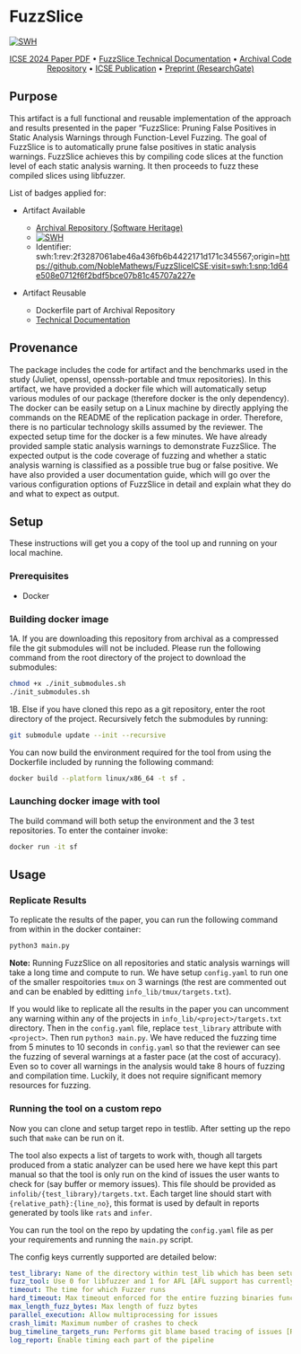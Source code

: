 # FuzzSlice

[![SWH](https://archive.softwareheritage.org/badge/origin/https://github.com/NobleMathews/FuzzSliceICSE/)](https://archive.softwareheritage.org/browse/origin/?origin_url=https://github.com/NobleMathews/FuzzSliceICSE)

<p align="center">
    <a href="https://archive.softwareheritage.org/swh:1:cnt:72e1b742f8f9e55b01d2fbc3c2bc76ed62699746;origin=https://github.com/NobleMathews/FuzzSliceICSE;visit=swh:1:snp:1d64e508e0712f6f2bdf5bce07b81c45707a227e;anchor=swh:1:rev:2f3287061abe46a436fb6b4422171d171c345567;path=/FuzzSlice_ICSE_2024.pdf">ICSE 2024 Paper PDF</a> •
    <a href="https://archive.softwareheritage.org/swh:1:cnt:b963c46c995105ecc6efed0c7a8dbee7b2372d0e;origin=https://github.com/NobleMathews/FuzzSliceICSE;visit=swh:1:snp:1d64e508e0712f6f2bdf5bce07b81c45707a227e;anchor=swh:1:rev:2f3287061abe46a436fb6b4422171d171c345567;path=/FuzzSlice_Technical_Documentation.pdf">FuzzSlice Technical Documentation</a> •
    <a href="https://archive.softwareheritage.org/browse/origin/directory/?origin_url=https://github.com/NobleMathews/FuzzSliceICSE">Archival Code Repository</a> •
    <a href="https://conf.researchr.org/details/icse-2024/icse-2024-research-track/39/FuzzSlice-Pruning-False-Positives-in-Static-Analysis-Warnings-through-Function-Level">ICSE Publication</a> •
    <a href="https://www.researchgate.net/publication/374114151_FuzzSlice_Pruning_False_Positives_in_Static_Analysis_Warnings_through_Function-Level_Fuzzing#fullTextFileContent">Preprint (ResearchGate)</a> 
</p>

## Purpose

This artifact is a full functional and reusable implementation of the approach and results presented in the paper “FuzzSlice: Pruning False Positives in Static Analysis Warnings through Function-Level Fuzzing. The goal of FuzzSlice is to automatically prune false positives in static analysis warnings. FuzzSlice achieves this by compiling code slices at the function level of each static analysis warning. It then proceeds to fuzz these compiled slices using libfuzzer. 

List of badges applied for:
- Artifact Available
    - [Archival Repository (Software Heritage)](https://archive.softwareheritage.org/browse/origin/directory/?origin_url=https://github.com/NobleMathews/FuzzSliceICSE)
    - [![SWH](https://archive.softwareheritage.org/badge/swh:1:rev:2f3287061abe46a436fb6b4422171d171c345567/)](https://archive.softwareheritage.org/swh:1:rev:2f3287061abe46a436fb6b4422171d171c345567;origin=https://github.com/NobleMathews/FuzzSliceICSE;visit=swh:1:snp:1d64e508e0712f6f2bdf5bce07b81c45707a227e)
    - Identifier: swh:1:rev:2f3287061abe46a436fb6b4422171d171c345567;origin=https://github.com/NobleMathews/FuzzSliceICSE;visit=swh:1:snp:1d64e508e0712f6f2bdf5bce07b81c45707a227e

- Artifact Reusable
    - Dockerfile part of Archival Repository
    - [Technical Documentation](FuzzSlice_Technical_Documentation.pdf)

## Provenance

The package includes the code for artifact and the benchmarks used in the study (Juliet, openssl, openssh-portable and tmux repositories). In this artifact, we have provided a docker file which will automatically setup various modules of our package (therefore docker is the only dependency). The docker can be easily setup on a Linux machine by directly applying the commands on the README of the replication package in order. Therefore, there is no particular technology skills assumed by the reviewer. The expected setup time for the docker is a few minutes. We have already provided sample static analysis warnings to demonstrate FuzzSlice. The expected output is the code coverage of fuzzing and whether a static analysis warning is classified as a possible true bug or false positive. We have also provided a user documentation guide, which will go over the various configuration options of FuzzSlice in detail and explain what they do and what to expect as output.

## Setup

These instructions will get you a copy of the tool up and running on your local machine.

### Prerequisites

- Docker

### Building docker image

1A. If you are downloading this repository from archival as a compressed file the git submodules will not be included. Please run the following command from the root directory of the project to download the submodules:
```bash
chmod +x ./init_submodules.sh
./init_submodules.sh
```

1B. Else if you have cloned this repo as a git repository, enter the root directory of the project. Recursively fetch the submodules by running:
```bash
git submodule update --init --recursive
```

You can now build the environment required for the tool from using the Dockerfile included by running the following command:
```bash
docker build --platform linux/x86_64 -t sf . 
```

### Launching docker image with tool

The build command will both setup the environment and the 3 test repositories. To enter the container invoke:
```bash
docker run -it sf
```

## Usage

### Replicate Results

To replicate the results of the paper, you can run the following command from within in the docker container:

```bash
python3 main.py
```

**Note:** Running FuzzSlice on all repositories and static analysis warnings will take a long time and compute to run. We have setup `config.yaml` to run one of the smaller respoitories `tmux` on 3 warnings (the rest are commented out and can be enabled by editting `info_lib/tmux/targets.txt`). 

If you would like to replicate all the results in the paper you can uncomment any warning within any of the projects in `info_lib/<project>/targets.txt` directory. Then in the `config.yaml` file, replace `test_library` attribute with `<project>`. Then run `python3 main.py`. We have reduced the fuzzing time from 5 minutes to 10 seconds in `config.yaml` so that the reviewer can see the fuzzing of several warnings at a faster pace (at the cost of accuracy). Even so to cover all warnings in the analysis would take 8 hours of fuzzing and compilation time. Luckily, it does not require significant memory resources for fuzzing.

### Running the tool on a custom repo

Now you can clone and setup target repo in testlib. After setting up the repo such that `make` can be run on it. 

The tool also expects a list of targets to work with, though all targets produced from a static analyzer can be used here we have kept this part manual so that the tool is only run on the kind of issues the user wants to check for (say buffer or memory issues). This file should be provided as `infolib/{test_library}/targets.txt`. Each target line should start with `{relative_path}:{line_no}`, this format is used by default in reports generated by tools like `rats` and `infer`. 

You can run the tool on the repo by updating the `config.yaml` file as per your requirements and running the `main.py` script.

The config keys currently supported are detailed below:

```yaml
test_library: Name of the directory within test_lib which has been setup for testing
fuzz_tool: Use 0 for libfuzzer and 1 for AFL [AFL support has currently been paused please retain this as 0]
timeout: The time for which Fuzzer runs
hard_timeout: Max timeout enforced for the entire fuzzing binaries function [For cases that don't terminate as expected]
max_length_fuzz_bytes: Max length of fuzz bytes
parallel_execution: Allow multiprocessing for issues
crash_limit: Maximum number of crashes to check
bug_timeline_targets_run: Performs git blame based tracing of issues [Retain as false for analysis]
log_report: Enable timing each part of the pipeline
```
